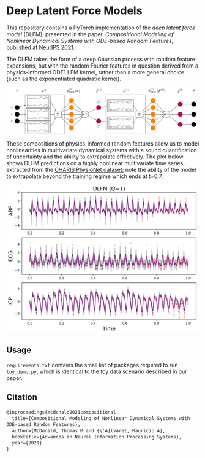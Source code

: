 # Deep Latent Force Models

This repository contains a PyTorch implementation of the *deep latent force model* (DLFM), presented in the paper, *Compositional Modeling of Nonlinear Dynamical Systems with ODE-based Random Features*, [published at NeurIPS 2021](https://proceedings.neurips.cc/paper/2021/hash/72fe6f9fdab5f4d465ac6da028e4544c-Abstract.html).  

The DLFM takes the form of a deep Gaussian process with random feature expansions, but with the random Fourier features in question derived from a physics-informed ODE1 LFM kernel, rather than a more general choice (such as the exponentiated quadratic kernel).

![DLFM Model Architecture](assets/model.png "DLFM Model Architecture")

These compositions of physics-informed random features allow us to model nonlinearities in multivariate dynamical systems with a sound quantification of uncertainty and the ability to extrapolate effectively. The plot below shows DLFM predictions on a highly nonlinear multivariate time series, extracted from the [CHARIS PhysioNet dataset](https://physionet.org/content/charisdb/1.0.0/); note the ability of the model to extrapolate beyond the training regime which ends at t=0.7.

![PhysioNet Results](assets/physionet.png "PhysioNet Results")

## Usage

`requirements.txt` contains the small list of packages required to run `toy_demo.py`, which is identical to the toy data scenario described in our paper.

## Citation

```
@inproceedings{mcdonald2021compositional,
  title={Compositional Modeling of Nonlinear Dynamical Systems with ODE-based Random Features},
  author={McDonald, Thomas M and {\'A}lvarez, Mauricio A},
  booktitle={Advances in Neural Information Processing Systems},
  year={2021}
}
```
